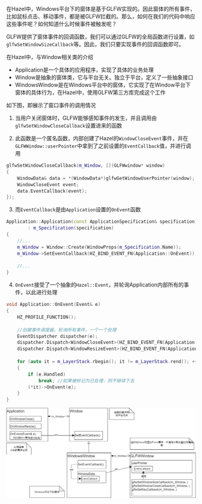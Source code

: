 在Hazel中，Windows平台下的窗体是基于GLFW实现的。因此窗体的所有事件，比如鼠标点击、移动事件，都是被GLFW拦截的。那么，如何在我们的代码中响应这些事件呢？如何知道什么时候事件被触发呢？

GLFW提供了窗体事件的回调函数，我们可以通过GLFW的全局函数进行设置，如`glfwSetWindowSizeCallback`等。因此，我们只要实现事件的回调函数即可。

在Hazel中，与Window相关类的介绍

- Application是一个具体的应用程序，实现了具体的业务处理
- Window是抽象的窗体类，它与平台无关。独立于平台，定义了一些抽象接口
- WindowsWindow是在Windows平台中的窗体，它实现了在Window平台下窗体的具体行为，在Hazel中，使用GLFW第三方库完成这个工作


如下图，即展示了窗口事件的调用情况

1. 当用户关闭窗体时，GLFW能够感知事件的发生，并且调用由`glfwSetWindowCloseCallback`设置进来的函数

2. 此函数是一个匿名函数，内部创建了Hazel的`WindowCloseEvent`事件，并在`GLFWWindow::userPointer`中拿到了之前设置的`EventCallback`值，并进行调用
```cpp
glfwSetWindowCloseCallback(m_Window, [](GLFWwindow* window)
{
    WindowData& data = *(WindowData*)glfwGetWindowUserPointer(window);
    WindowCloseEvent event;
    data.EventCallback(event);
});
```

3. 而`EventCallback`是由`Application`设置的`OnEvent`函数
```cpp
Application::Application(const ApplicationSpecification& specification)
		: m_Specification(specification)
{
    //...
    m_Window = Window::Create(WindowProps(m_Specification.Name));
    m_Window->SetEventCallback(HZ_BIND_EVENT_FN(Application::OnEvent)); //设置Event触发的回调函数

    //...
}
```

4. `OnEvent`接受了一个抽象的`Hazel::Event`，并轮询Application内部所有的事件，以此进行处理
```cpp
void Application::OnEvent(Event& e)
{
    HZ_PROFILE_FUNCTION();

    //创建事件调度器，轮询所有事件，一个一个处理
    EventDispatcher dispatcher(e); 
    dispatcher.Dispatch<WindowCloseEvent>(HZ_BIND_EVENT_FN(Application::OnWindowClose));
    dispatcher.Dispatch<WindowResizeEvent>(HZ_BIND_EVENT_FN(Application::OnWindowResize));

    for (auto it = m_LayerStack.rbegin(); it != m_LayerStack.rend(); ++it)
    {
        if (e.Handled) 
            break; //如果被标记为已处理，则不继续下去
        (*it)->OnEvent(e);
    }
}
```

![](012%E7%AA%97%E5%8F%A3%E4%BA%8B%E4%BB%B6.drawio.png)